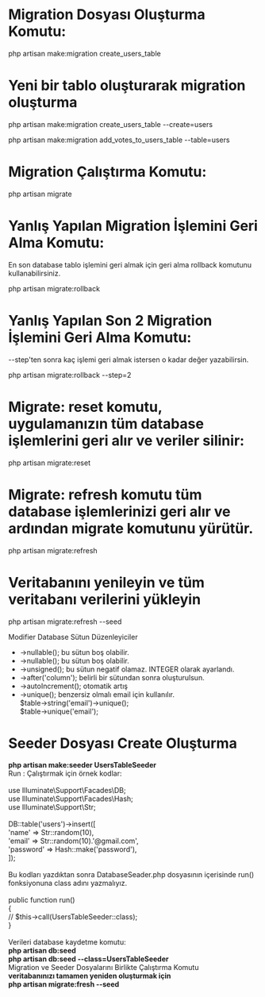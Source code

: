 <h1> Migration Dosyası Oluşturma Komutu:  </h1>

php artisan make:migration create_users_table

<h1>Yeni bir tablo oluşturarak migration oluşturma</h1>
php artisan make:migration create_users_table --create=users

php artisan make:migration add_votes_to_users_table --table=users

<h1> Migration Çalıştırma Komutu:  </h1>
php artisan migrate

<h1> Yanlış Yapılan Migration İşlemini Geri Alma Komutu:  </h1>
<p> En son database tablo işlemini geri almak için geri alma rollback komutunu kullanabilirsiniz. </p>
php artisan migrate:rollback

<h1> Yanlış Yapılan Son 2 Migration İşlemini Geri Alma Komutu:  </h1>
<p> --step'ten sonra kaç işlemi geri almak istersen o kadar değer yazabilirsin. </p>
php artisan migrate:rollback --step=2 

<h1>Migrate: reset komutu, uygulamanızın tüm database işlemlerini geri alır ve veriler silinir:</h1>
php artisan migrate:reset

<h1>Migrate: refresh komutu tüm database işlemlerinizi geri alır ve ardından migrate komutunu yürütür.</h1>
php artisan migrate:refresh

<h1>Veritabanını yenileyin ve tüm veritabanı verilerini yükleyin</h1>
php artisan migrate:refresh --seed

<h>Modifier Database Sütun Düzenleyiciler </h1>

<ul>
  <li>->nullable();  bu sütun boş olabilir.</li>
  <li>->nullable();  bu sütun boş olabilir.</li>
  <li>->unsigned(); bu sütun negatif olamaz. INTEGER olarak ayarlandı.</li>
  <li>->after('column'); belirli bir sütundan sonra oluşturulsun.</li>
  <li>->autoIncrement(); otomatik artış</li>
  <li>->unique(); benzersiz olmalı email için kullanılır.</li>
  <dt>$table->string('email')->unique();</dt>
  <dt>$table->unique('email');</dt>
</ul>
<h1>Seeder Dosyası Create Oluşturma</h1>
<b>php artisan make:seeder UsersTableSeeder</b>

<dt>Run : Çalıştırmak için örnek kodlar:</dt>
<br>

<dt> use Illuminate\Support\Facades\DB;</dt>
<dt> use Illuminate\Support\Facades\Hash;</dt>
<dt> use Illuminate\Support\Str;</dt>
<br>
 <dt>DB::table('users')->insert([</dt>
            <dt>'name' => Str::random(10),</dt>
            <dt>'email' => Str::random(10).'@gmail.com',</dt>
            <dt>'password' => Hash::make('password'),</dt>
        <dt>]);</dt>
        <br>
<dt>Bu kodları yazdıktan sonra DatabaseSeader.php dosyasının içerisinde run() fonksiyonuna class adını yazmalıyız.</dt> 
        <br>
 <dt>public function run()</dt>
    <dt>{</dt>
       <dt> // $this->call(UsersTableSeeder::class);</dt>
   <dt> }</dt><br>
   Verileri database kaydetme komutu: <br>    
   <b>php artisan db:seed</b><br>
   <b> php artisan db:seed --class=UsersTableSeeder</b> 
   <br>
<dt> Migration ve Seeder Dosyalarını Birlikte Çalıştırma Komutu</dt>
<b>veritabanınızı tamamen yeniden oluşturmak için</b><br>
<b>php artisan migrate:fresh --seed</b>
